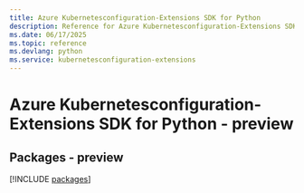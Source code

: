 ```yaml
---
title: Azure Kubernetesconfiguration-Extensions SDK for Python
description: Reference for Azure Kubernetesconfiguration-Extensions SDK for Python
ms.date: 06/17/2025
ms.topic: reference
ms.devlang: python
ms.service: kubernetesconfiguration-extensions
---
```

# Azure Kubernetesconfiguration-Extensions SDK for Python - preview
## Packages - preview
[!INCLUDE [packages](kubernetesconfiguration-extensions-index.md)]